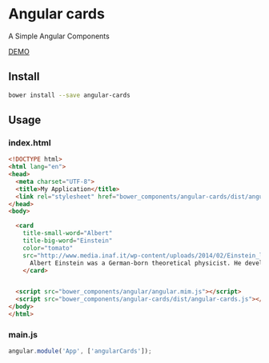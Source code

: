 Angular cards
=============

A Simple Angular Components

[DEMO](http://Halfeld.github.io/angular-cards)


Install
-------

```sh
bower install --save angular-cards
```

Usage
-----

### index.html

```html
<!DOCTYPE html>
<html lang="en">
<head>
  <meta charset="UTF-8">
  <title>My Application</title>
  <link rel="stylesheet" href="bower_components/angular-cards/dist/angular-cards.js">
</head>
<body>

  <card
    title-small-word="Albert"
    title-big-word="Einstein"
    color="tomato"
    src="http://www.media.inaf.it/wp-content/uploads/2014/02/Einstein_laughing.jpeg">
      Albert Einstein was a German-born theoretical physicist. He developed the general theory of relativity, one of the two pillars of modern physics (alongside quantum mechanics). Einstein's work is also known for its influence on the philosophy of science.
    </card>


  <script src="bower_components/angular/angular.mim.js"></script>
  <script src="bower_components/angular-cards/dist/angular-cards.js"></script>
</body>
</html>
```


### main.js

```js
angular.module('App', ['angularCards']);
```
